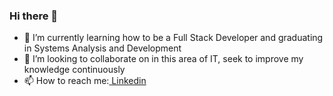 ### Hi there 👋


- 🌱 I’m currently learning how to be a Full Stack Developer 
and graduating in Systems Analysis and Development
- 👯 I’m looking to collaborate on in this area of IT, seek to improve my knowledge continuously
- 📫 How to reach me:<a href="www.linkedin.com/in/eduardo-bisinella-916365184"> Linkedin</a>

